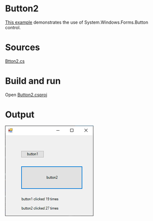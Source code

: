 # Button2

[This example](.) demonstrates the use of System.Windows.Forms.Button control.

# Sources

[Btton2.cs](Button2.cs)

# Build and run

Open [Button2.csproj](Button2.csproj)

# Output

![Screenshot](../../docs/Pictures/Forms/Button2.png)

